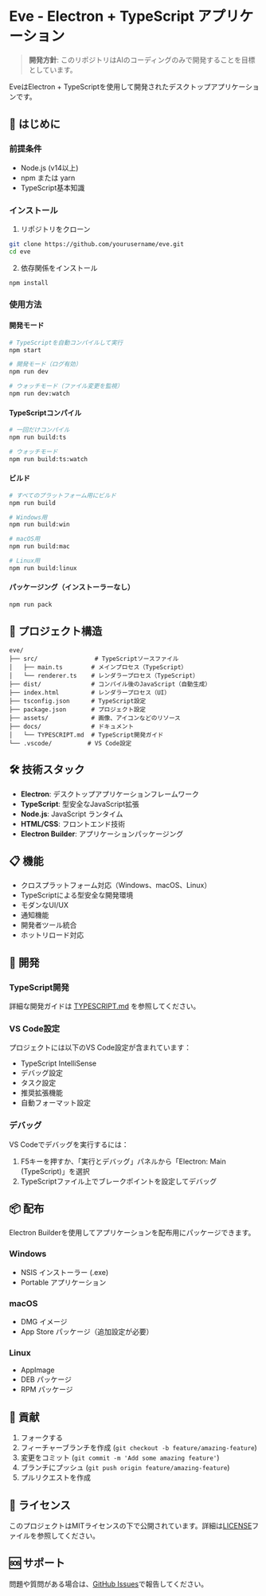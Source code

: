 # Eve - Electron + TypeScript アプリケーション

> **開発方針**: このリポジトリはAIのコーディングのみで開発することを目標としています。

EveはElectron + TypeScriptを使用して開発されたデスクトップアプリケーションです。

## 🚀 はじめに

### 前提条件
- Node.js (v14以上)
- npm または yarn
- TypeScript基本知識

### インストール

1. リポジトリをクローン
```bash
git clone https://github.com/yourusername/eve.git
cd eve
```

2. 依存関係をインストール
```bash
npm install
```

### 使用方法

#### 開発モード
```bash
# TypeScriptを自動コンパイルして実行
npm start

# 開発モード（ログ有効）
npm run dev

# ウォッチモード（ファイル変更を監視）
npm run dev:watch
```

#### TypeScriptコンパイル
```bash
# 一回だけコンパイル
npm run build:ts

# ウォッチモード
npm run build:ts:watch
```

#### ビルド
```bash
# すべてのプラットフォーム用にビルド
npm run build

# Windows用
npm run build:win

# macOS用
npm run build:mac

# Linux用
npm run build:linux
```

#### パッケージング（インストーラーなし）
```bash
npm run pack
```

## 📁 プロジェクト構造

```
eve/
├── src/                # TypeScriptソースファイル
│   ├── main.ts        # メインプロセス（TypeScript）
│   └── renderer.ts    # レンダラープロセス（TypeScript）
├── dist/              # コンパイル後のJavaScript（自動生成）
├── index.html         # レンダラープロセス（UI）
├── tsconfig.json      # TypeScript設定
├── package.json       # プロジェクト設定
├── assets/            # 画像、アイコンなどのリソース
├── docs/              # ドキュメント
│   └── TYPESCRIPT.md  # TypeScript開発ガイド
└── .vscode/          # VS Code設定
```

## 🛠️ 技術スタック

- **Electron**: デスクトップアプリケーションフレームワーク
- **TypeScript**: 型安全なJavaScript拡張
- **Node.js**: JavaScript ランタイム
- **HTML/CSS**: フロントエンド技術
- **Electron Builder**: アプリケーションパッケージング

## 📋 機能

- クロスプラットフォーム対応（Windows、macOS、Linux）
- TypeScriptによる型安全な開発環境
- モダンなUI/UX
- 通知機能
- 開発者ツール統合
- ホットリロード対応

## 🔧 開発

### TypeScript開発
詳細な開発ガイドは [TYPESCRIPT.md](./docs/TYPESCRIPT.md) を参照してください。

### VS Code設定
プロジェクトには以下のVS Code設定が含まれています：
- TypeScript IntelliSense
- デバッグ設定
- タスク設定
- 推奨拡張機能
- 自動フォーマット設定

### デバッグ
VS Codeでデバッグを実行するには：
1. F5キーを押すか、「実行とデバッグ」パネルから「Electron: Main (TypeScript)」を選択
2. TypeScriptファイル上でブレークポイントを設定してデバッグ

## 📦 配布

Electron Builderを使用してアプリケーションを配布用にパッケージできます。

### Windows
- NSIS インストーラー (.exe)
- Portable アプリケーション

### macOS
- DMG イメージ
- App Store パッケージ（追加設定が必要）

### Linux
- AppImage
- DEB パッケージ
- RPM パッケージ

## 🤝 貢献

1. フォークする
2. フィーチャーブランチを作成 (`git checkout -b feature/amazing-feature`)
3. 変更をコミット (`git commit -m 'Add some amazing feature'`)
4. ブランチにプッシュ (`git push origin feature/amazing-feature`)
5. プルリクエストを作成

## 📄 ライセンス

このプロジェクトはMITライセンスの下で公開されています。詳細は[LICENSE](LICENSE)ファイルを参照してください。

## 🆘 サポート

問題や質問がある場合は、[GitHub Issues](https://github.com/yourusername/eve/issues)で報告してください。
